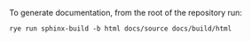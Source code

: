 To generate documentation, from the root of the repository run:

`rye run sphinx-build -b html docs/source docs/build/html`
